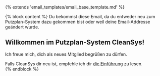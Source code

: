 {% extends 'email_templates/email_base_template.md' %}

{% block content %}
Du bekommst diese Email, da du entweder neu zum Putzplan-System dazu gekommen bist oder weil deine Email-Addresse geändert wurde. 

## Willkommen im Putzplan-System CleanSys!

Ich freue mich, dich als neues Mitglied begrüßen zu dürfen. 

Falls CleanSys dir neu ist, empfehle ich dir <a href="{{ host }}{% url 'webinterface:docs' %}">die Einführung</a> zu lesen.  
{% endblock %}
